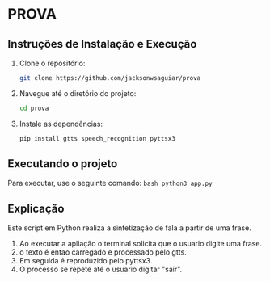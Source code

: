 # PROVA

## Instruções de Instalação e Execução

1. Clone o repositório:
    ```bash
    git clone https://github.com/jacksonwsaguiar/prova
    ```

2. Navegue até o diretório do projeto:
    ```bash
    cd prova
    ```

3. Instale as dependências:
    ```bash
    pip install gtts speech_recognition pyttsx3
    ```
    
## Executando o projeto

Para executar, use o seguinte comando:
    ```bash
    python3 app.py 
    ```
## Explicação
Este script em Python realiza a sintetização de fala a partir de uma frase.

1. Ao executar a apliação o terminal solicita que o usuario digite uma frase.
2. o texto é entao carregado e processado pelo gtts.
3. Em seguida é reproduzido pelo pyttsx3.
4. O processo se repete até o usuario digitar "sair".
